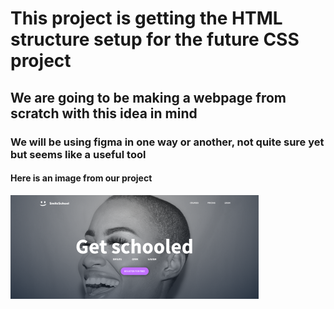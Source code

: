 # This project is getting the HTML structure setup for the future CSS project

## We are going to be making a webpage from scratch with this idea in mind

### We will be using figma in one way or another, not quite sure yet but seems like a useful tool

#### Here is an image from our project

![image of project](https://github.com/evanrich2404/holbertonschool-web-development/blob/main/html_advanced/images/imageforproject.png)
